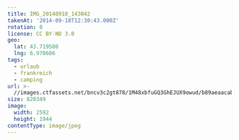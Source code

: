 ```yaml
---
title: IMG_20140918_143042
takenAt: '2014-09-18T12:30:43.000Z'
rotation: 0
license: CC BY-ND 3.0
geo:
  lat: 43.719508
  lng: 6.978686
tags:
  - urlaub
  - frankreich
  - camping
url: >-
  //images.ctfassets.net/bncv3c2gt878/1M48xbfuGQ3GhEJUX9owud/b89aeaacab262b7f9f17b591f2432276/img_20140918_143042_28234193221_o
size: 820349
image:
  width: 2592
  height: 1944
contentType: image/jpeg
---
```



